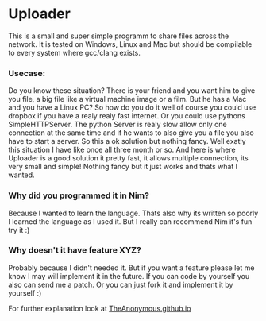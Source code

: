 # Uploader
This is a small and super simple programm to share files across the network. It is tested on Windows, Linux and Mac but should be compilable to every system where gcc/clang exists.

### Usecase:
Do you know these situation? There is your friend and you want him to give you file, a big file like a virtual machine image or a film. But he has a Mac and you have a Linux PC? So how do you do it well of course you could use dropbox if you have a realy realy fast internet. Or you could use pythons SimpleHTTPServer. The python Server is realy slow allow only one connection at the same time and if he wants to also give you a file you also have to start a server. So this a ok solution but nothing fancy. Well exatly this situation I have like once all three month or so. And here is where Uploader is a good solution it pretty fast, it allows multiple connection, its very small and simple! Nothing fancy but it just works and thats what I wanted.

### Why did you programmed it in Nim?
Because I wanted to learn the language. Thats also why its written so poorly I learned the language as I used it. But I really can recommend Nim it's fun try it :)

### Why doesn't it have feature XYZ?
Probably because I didn't needed it. But if you want a feature please let me know I may will implement it in the future. If you can code by yourself you also can send me a patch. Or you can just fork it and implement it by yourself :)

For further explanation look at [TheAnonymous.github.io](http://theanonymous.github.io/)
